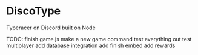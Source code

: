 # DiscoType
 Typeracer on Discord built on Node

TODO:
finish game.js
make a new game command
test everything out
test multiplayer
add database integration
add finish embed
add rewards

